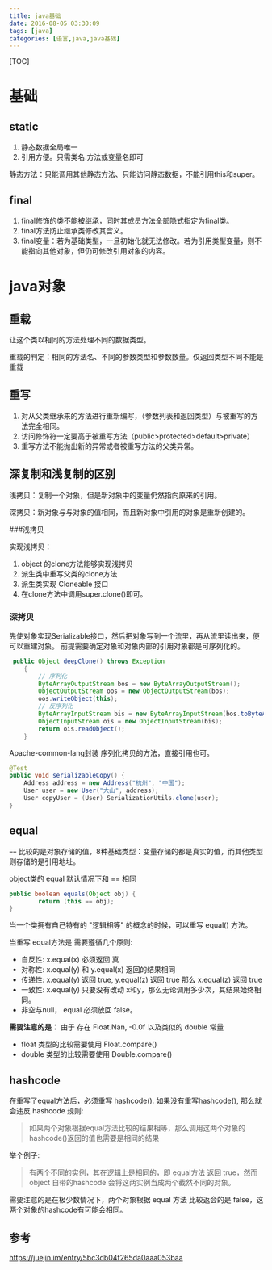 ```yaml
---
title: java基础
date: 2016-08-05 03:30:09
tags: [java]
categories: [语言,java,java基础]
---
```


[TOC]

<!--more-->

# 基础

## static

1. 静态数据全局唯一
2. 引用方便。只需类名.方法或变量名即可

静态方法：只能调用其他静态方法、只能访问静态数据，不能引用this和super。

## final

1. final修饰的类不能被继承，同时其成员方法全部隐式指定为final类。
2. final方法防止继承类修改其含义。
3. final变量：若为基础类型，一旦初始化就无法修改。若为引用类型变量，则不能指向其他对象，但仍可修改引用对象的内容。


# java对象

## 重载

让这个类以相同的方法处理不同的数据类型。

重载的判定：相同的方法名、不同的参数类型和参数数量。仅返回类型不同不能是重载

## 重写

1. 对从父类继承来的方法进行重新编写，（参数列表和返回类型）与被重写的方法完全相同。
2. 访问修饰符一定要高于被重写方法（public>protected>default>private）
3. 重写方法不能抛出新的异常或者被重写方法的父类异常。

## 深复制和浅复制的区别

浅拷贝：复制一个对象，但是新对象中的变量仍然指向原来的引用。

深拷贝：新对象与与对象的值相同，而且新对象中引用的对象是重新创建的。

###浅拷贝

实现浅拷贝：
1. object 的clone方法能够实现浅拷贝
2. 派生类中重写父类的clone方法
2. 派生类实现 Cloneable 接口
3. 在clone方法中调用super.clone()即可。

### 深拷贝

先使对象实现Serializable接口，然后把对象写到一个流里，再从流里读出来，便可以重建对象。
前提需要确定对象和对象内部的引用对象都是可序列化的。

```java
 public Object deepClone() throws Exception
    {
        // 序列化
        ByteArrayOutputStream bos = new ByteArrayOutputStream();
        ObjectOutputStream oos = new ObjectOutputStream(bos);
        oos.writeObject(this);
        // 反序列化
        ByteArrayInputStream bis = new ByteArrayInputStream(bos.toByteArray());
        ObjectInputStream ois = new ObjectInputStream(bis);
        return ois.readObject();
    }
```

Apache-common-lang封装 序列化拷贝的方法，直接引用也可。

```java
@Test
public void serializableCopy() {
    Address address = new Address("杭州", "中国");
    User user = new User("大山", address);
    User copyUser = (User) SerializationUtils.clone(user);
}
```

## equal

`==` 比较的是对象存储的值，8种基础类型：变量存储的都是真实的值，而其他类型则存储的是引用地址。

object类的 equal 默认情况下和 == 相同

```java
public boolean equals(Object obj) {
        return (this == obj);
}
```

当一个类拥有自己特有的 "逻辑相等" 的概念的时候，可以重写 equal() 方法。

当重写 equal方法是 需要遵循几个原则:

- 自反性: x.equal(x) 必须返回 真
- 对称性: x.equal(y) 和 y.equal(x) 返回的结果相同
- 传递性: x.equal(y) 返回 true, y.equal(z) 返回 true 那么 x.equal(z) 返回 true
- 一致性: x.equal(y) 只要没有改动 x和y，那么无论调用多少次，其结果始终相同。
- 非空与null， equal 必须放回 false。

**需要注意的是：**
由于 存在 Float.Nan, -0.0f 以及类似的 double 常量

- float  类型的比较需要使用 Float.compare()
- double 类型的比较需要使用 Double.compare()

## hashcode

在重写了equal方法后，必须重写 hashcode(). 如果没有重写hashcode(), 那么就会违反 hashcode 规则: 

> 如果两个对象根据equal方法比较的结果相等，那么调用这两个对象的hashcode()返回的值也需要是相同的结果

举个例子:

> 有两个不同的实例，其在逻辑上是相同的，即 equal方法 返回 true，然而 object 自带的hashcode 会将这两实例当成两个截然不同的对象。

需要注意的是在极少数情况下，两个对象根据 equal 方法 比较返会的是 false，这两个对象的hashcode有可能会相同。

## 参考

https://juejin.im/entry/5bc3db04f265da0aaa053baa